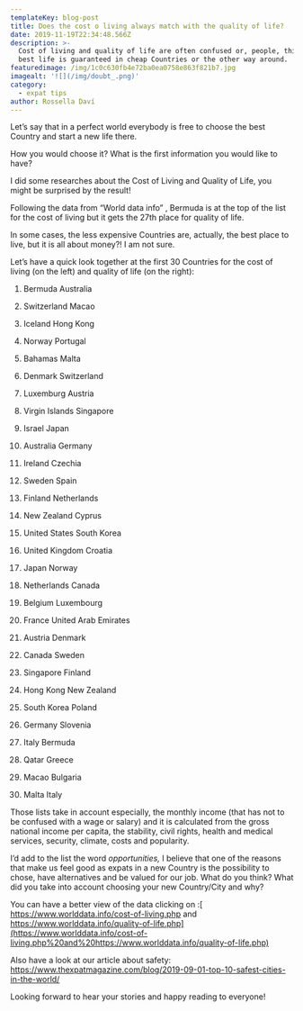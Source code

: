 ```yaml
---
templateKey: blog-post
title: Does the cost o living always match with the quality of life?
date: 2019-11-19T22:34:48.566Z
description: >-
  Cost of living and quality of life are often confused or, people, think the
  best life is guaranteed in cheap Countries or the other way around.
featuredimage: /img/1c0c630fb4e72ba0ea0758e863f821b7.jpg
imagealt: '![](/img/doubt_.png)'
category:
  - expat tips
author: Rossella Daví
---
```

Let’s say that in a perfect world everybody is free to choose the best Country and start a new life there.

How you would choose it? What is the first information you would like to have?

I did some researches about the Cost of Living and Quality of Life, you might be surprised by the result!

Following the data from “World data info” , Bermuda is at the top of the list for the cost of living but it gets the 27th place for quality of life.

In some cases, the less expensive Countries are, actually, the best place to live, but it is all about money?! I am not sure.

Let’s have a quick look together at the first 30 Countries for the cost of living (on the left) and quality of life (on the right):

1.	Bermuda	              Australia

2.	Switzerland	      Macao

3.	Iceland	              Hong Kong

4.	Norway	               Portugal

5.	Bahamas	               Malta

6.	Denmark	               Switzerland

7.	Luxemburg	       Austria

8.	Virgin Islands	       Singapore

9.	Israel	                Japan

10.	Australia	                Germany

11.	Ireland	                Czechia

12.	Sweden	                Spain

13.	Finland	                Netherlands

14.	New Zealand           Cyprus

15.	United States	        South Korea

16.	United Kingdom	 Croatia

17.	Japan	                 Norway

18.	Netherlands	         Canada

19.	Belgium	                 Luxembourg

20.	France	                 United Arab Emirates

21.	Austria	                 Denmark

22.	Canada	                 Sweden

23.	Singapore	         Finland

24.	Hong Kong	         New Zealand

25.	South Korea	         Poland

26.	Germany	                 Slovenia

27.	Italy	                         Bermuda

28.	Qatar	                 Greece

29.	Macao	                 Bulgaria

30.	Malta	                 Italy

Those lists take in account especially,  the monthly income (that has not to be confused with a wage or salary) and it is calculated from the gross national income per capita, the stability, civil rights, health and medical services, security, climate, costs and popularity.

I’d add to the list the word _opportunities,_ I believe that one of the reasons that make us feel good as expats in a new Country is the possibility to chose, have alternatives and be valued for our job. What do you think? What did you take into account choosing your new Country/City and why?

You can have a better view of the data clicking on :[ https://www.worlddata.info/cost-of-living.php and https://www.worlddata.info/quality-of-life.php](https://www.worlddata.info/cost-of-living.php%20and%20https://www.worlddata.info/quality-of-life.php)

Also have a look at our article about safety: <https://www.thexpatmagazine.com/blog/2019-09-01-top-10-safest-cities-in-the-world/>

Looking forward to hear your stories and happy reading to everyone!

